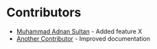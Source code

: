 # Contributors

- [Muhammad Adnan Sultan](https://github.com/yourprofile) - Added feature X
- [Another Contributor](https://github.com/anotherprofile) - Improved documentation
